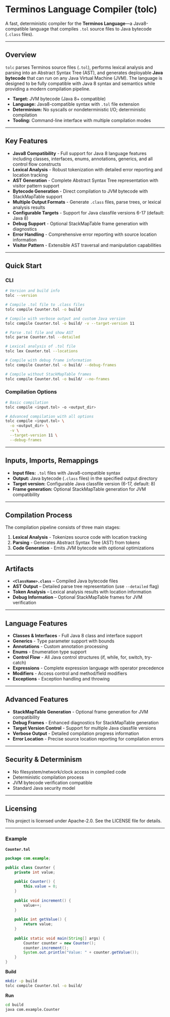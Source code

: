 # Terminos Language Compiler (tolc)

A fast, deterministic compiler for the **Terminos Language**—a Java8-compatible language that compiles `.tol` source files to Java bytecode (`.class` files).

---

## Overview

`tolc` parses Terminos source files (`.tol`), performs lexical analysis and parsing into an Abstract Syntax Tree (AST), and generates deployable **Java bytecode** that can run on any Java Virtual Machine (JVM). The language is designed to be fully compatible with Java 8 syntax and semantics while providing a modern compilation pipeline.

- **Target:** JVM bytecode (Java 8+ compatible)
- **Language:** Java8-compatible syntax with `.tol` file extension
- **Determinism:** No syscalls or nondeterministic I/O; deterministic compilation
- **Tooling:** Command-line interface with multiple compilation modes

---

## Key Features

- **Java8 Compatibility** - Full support for Java 8 language features including classes, interfaces, enums, annotations, generics, and all control flow constructs
- **Lexical Analysis** - Robust tokenization with detailed error reporting and location tracking
- **AST Generation** - Complete Abstract Syntax Tree representation with visitor pattern support
- **Bytecode Generation** - Direct compilation to JVM bytecode with StackMapTable support
- **Multiple Output Formats** - Generate `.class` files, parse trees, or lexical analysis results
- **Configurable Targets** - Support for Java classfile versions 6-17 (default: Java 8)
- **Debug Support** - Optional StackMapTable frame generation with diagnostics
- **Error Handling** - Comprehensive error reporting with source location information
- **Visitor Pattern** - Extensible AST traversal and manipulation capabilities

---

## Quick Start

### CLI

```bash
# Version and build info
tolc --version

# Compile .tol file to .class files
tolc compile Counter.tol -o build/

# Compile with verbose output and custom Java version
tolc compile Counter.tol -o build/ -v --target-version 11

# Parse .tol file and show AST
tolc parse Counter.tol --detailed

# Lexical analysis of .tol file
tolc lex Counter.tol --locations

# Compile with debug frame information
tolc compile Counter.tol -o build/ --debug-frames

# Compile without StackMapTable frames
tolc compile Counter.tol -o build/ --no-frames
```

### Compilation Options

```bash
# Basic compilation
tolc compile <input.tol> -o <output_dir>

# Advanced compilation with all options
tolc compile <input.tol> \
  -o <output_dir> \
  -v \
  --target-version 11 \
  --debug-frames
```



---

## Inputs, Imports, Remappings

- **Input files:** `.tol` files with Java8-compatible syntax
- **Output:** Java bytecode (`.class` files) in the specified output directory
- **Target version:** Configurable Java classfile version (6-17, default: 8)
- **Frame generation:** Optional StackMapTable generation for JVM compatibility

---

## Compilation Process

The compilation pipeline consists of three main stages:

1. **Lexical Analysis** - Tokenizes source code with location tracking
2. **Parsing** - Generates Abstract Syntax Tree (AST) from tokens
3. **Code Generation** - Emits JVM bytecode with optional optimizations

---

## Artifacts

- **`<ClassName>.class`** – Compiled Java bytecode files
- **AST Output** – Detailed parse tree representation (use `--detailed` flag)
- **Token Analysis** – Lexical analysis results with location information
- **Debug Information** – Optional StackMapTable frames for JVM verification

---

## Language Features

- **Classes & Interfaces** - Full Java 8 class and interface support
- **Generics** - Type parameter support with bounds
- **Annotations** - Custom annotation processing
- **Enums** - Enumeration type support
- **Control Flow** - All Java control structures (if, while, for, switch, try-catch)
- **Expressions** - Complete expression language with operator precedence
- **Modifiers** - Access control and method/field modifiers
- **Exceptions** - Exception handling and throwing

---

## Advanced Features

- **StackMapTable Generation** - Optional frame generation for JVM compatibility
- **Debug Frames** - Enhanced diagnostics for StackMapTable generation
- **Target Version Control** - Support for multiple Java classfile versions
- **Verbose Output** - Detailed compilation progress information
- **Error Location** - Precise source location reporting for compilation errors

---

## Security & Determinism

- No filesystem/network/clock access in compiled code
- Deterministic compilation process
- JVM bytecode verification compatible
- Standard Java security model

---

## Licensing

This project is licensed under Apache-2.0. See the LICENSE file for details.

---

### Example

**`Counter.tol`**
```java
package com.example;

public class Counter {
    private int value;
    
    public Counter() {
        this.value = 0;
    }
    
    public void increment() {
        value++;
    }
    
    public int getValue() {
        return value;
    }
    
    public static void main(String[] args) {
        Counter counter = new Counter();
        counter.increment();
        System.out.println("Value: " + counter.getValue());
    }
}
```

**Build**
```bash
mkdir -p build
tolc compile Counter.tol -o build/
```

**Run**
```bash
cd build
java com.example.Counter
```
